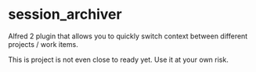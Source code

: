 # session_archiver
Alfred 2 plugin that allows you to quickly switch context between different projects / work items.

This is project is not even close to ready yet. Use it at your own risk.
